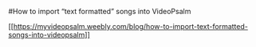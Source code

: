 #How to import “text formatted” songs into VideoPsalm

[[https://myvideopsalm.weebly.com/blog/how-to-import-text-formatted-songs-into-videopsalm]]
